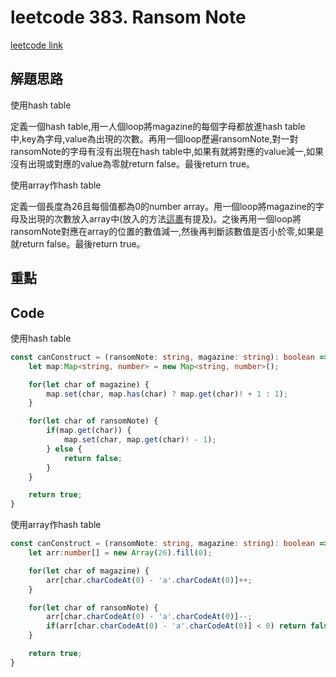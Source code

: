 # leetcode 383. Ransom Note

[leetcode link](https://leetcode.com/problems/ransom-note/)

## 解題思路

使用hash table

定義一個hash table,用一人個loop將magazine的每個字母都放進hash table中,key為字母,value為出現的次數。再用一個loop歷遍ransomNote,對一對ransomNote的字母有沒有出現在hash table中,如果有就將對應的value減一,如果沒有出現或對應的value為零就return false。最後return true。

使用array作hash table

定義一個長度為26且每個值都為0的number array。用一個loop將magazine的字母及出現的次數放入array中(放入的方法[這裹](https://github.com/AntonyChanhn/Leetcode/blob/main/problems_notes/3.hash_table/1_leetcode242.md)有提及)。之後再用一個loop將ransomNote對應在array的位置的數值減一,然後再判斷該數值是否小於零,如果是就return false。最後return true。

## 重點

## Code

使用hash table

```typescript
const canConstruct = (ransomNote: string, magazine: string): boolean => {
    let map:Map<string, number> = new Map<string, number>();

    for(let char of magazine) {
        map.set(char, map.has(char) ? map.get(char)! + 1 : 1);
    }

    for(let char of ransomNote) {
        if(map.get(char)) {
            map.set(char, map.get(char)! - 1);
        } else {
            return false;
        }
    }

    return true;
}
```

使用array作hash table

```typescript
const canConstruct = (ransomNote: string, magazine: string): boolean => {
    let arr:number[] = new Array(26).fill(0);

    for(let char of magazine) {
        arr[char.charCodeAt(0) - 'a'.charCodeAt(0)]++;
    }

    for(let char of ransomNote) {
        arr[char.charCodeAt(0) - 'a'.charCodeAt(0)]--;
        if(arr[char.charCodeAt(0) - 'a'.charCodeAt(0)] < 0) return false;
    }

    return true;
}
```
